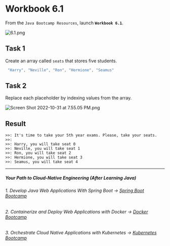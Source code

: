 # Workbook 6.1

From the `Java Bootcamp Resources`, launch **`Workbook 6.1`**.

![6.1.png](https://img-c.udemycdn.com/redactor/raw/article_lecture/2025-01-04_01-54-29-79364443b4ec0f3858f714ebae2b5b8d.png)

## Task 1

Create an array called `seats` that stores five students.
```java
 "Harry", "Neville", "Ron", "Hermione", "Seamus"
```

## Task 2

Replace each placeholder by indexing values from the array.

![Screen Shot 2022-10-31 at 7.55.05 PM.png](https://img-c.udemycdn.com/redactor/raw/article_lecture/2025-01-04_01-54-29-adf01f091f269bd1ddbf9814cd16fb38.png)

## Result

```
>>: It's time to take your 5th year exams. Please, take your seats.
>>:
>>: Harry, you will take seat 0
>>: Neville, you will take seat 1
>>: Ron, you will take seat 2
>>: Hermione, you will take seat 3
>>: Seamus, you will take seat 4
```

----------
##### Your Path to Cloud-Native Engineering (After Learning Java)
###### 1. Develop Java Web Applications With Spring Boot → [Spring Boot Bootcamp](https://www.udemy.com/course/the-complete-spring-boot-development-bootcamp/?couponCode=SPRING_BOOTCAMP)
###### 2. Containerize and Deploy Web Applications with Docker → [Docker Bootcamp](https://www.udemy.com/course/docker-bootcamp-conquer-docker-with-real-world-projects/?couponCode=DOCKER_BOOTCAMP)
###### 3. Orchestrate Cloud Native Applications with Kubernetes → [Kubernetes Bootcamp](https://kubernetestraining.io/)